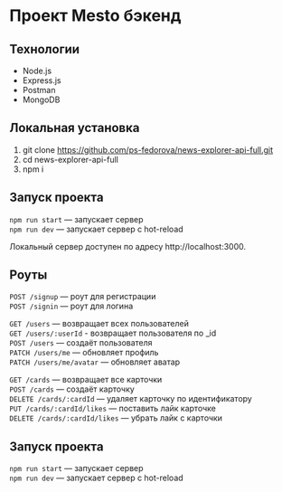 # Проект Mesto бэкенд

## Технологии

* Node.js
* Express.js
* Postman
* MongoDB

## Локальная установка

1. git clone https://github.com/ps-fedorova/news-explorer-api-full.git
2. cd news-explorer-api-full
3. npm i

## Запуск проекта

`npm run start` — запускает сервер   
`npm run dev` — запускает сервер с hot-reload

Локальный сервер доступен по адресу http://localhost:3000.

## Роуты

`POST /signup` — роут для регистрации   
`POST /signin` — роут для логина

`GET /users` — возвращает всех пользователей   
`GET /users/:userId` - возвращает пользователя по _id   
`POST /users` — создаёт пользователя   
`PATCH /users/me` — обновляет профиль   
`PATCH /users/me/avatar` — обновляет аватар

`GET /cards` — возвращает все карточки   
`POST /cards` — создаёт карточку   
`DELETE /cards/:cardId` — удаляет карточку по идентификатору   
`PUT /cards/:cardId/likes` — поставить лайк карточке   
`DELETE /cards/:cardId/likes` — убрать лайк с карточки

## Запуск проекта

`npm run start` — запускает сервер   
`npm run dev` — запускает сервер с hot-reload
